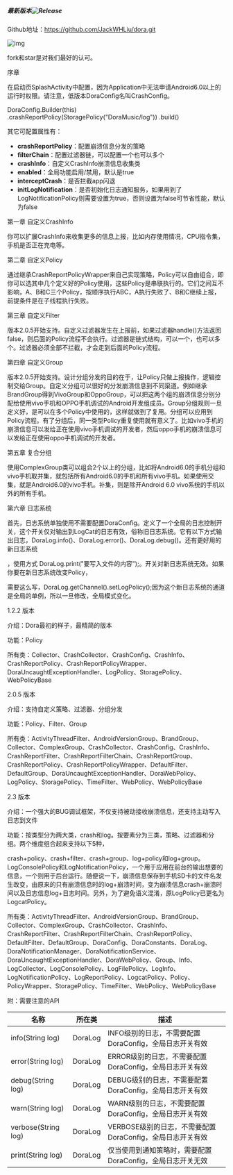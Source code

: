 ##### 最新版本![Release](https://jitpack.io/v/JackWHLiu/dora.svg) 

Github地址：https://github.com/JackWHLiu/dora.git

![img](http://doramusic.site/images/DoraDemo.gif)

fork和star是对我们最好的认可。

序章

在启动页SplashActivity中配置，因为Application中无法申请Android6.0以上的运行时权限。请注意，低版本DoraConfig名叫CrashConfig。

DoraConfig.Builder(this)
    .crashReportPolicy(StoragePolicy("DoraMusic/log"))
    .build()



其它可配置属性有：

- **crashReportPolicy**：配置崩溃信息分发的策略
- **filterChain**：配置过滤器链，可以配置一个也可以多个
- **crashInfo**：自定义CrashInfo崩溃信息收集类
- **enabled**：全局功能启用/禁用，默认是true
- **interceptCrash**：是否拦截app闪退
- **initLogNotification**：是否初始化日志通知服务，如果用到了LogNotificationPolicy则需要设置为true，否则设置为false可节省性能，默认为false




第一章 自定义CrashInfo

你可以扩展CrashInfo来收集更多的信息上报，比如内存使用情况，CPU指令集，手机是否正在充电等。



第二章 自定义Policy

通过继承CrashReportPolicyWrapper来自己实现策略，Policy可以自由组合，即你可以选其中几个定义好的Policy使用，这些Policy是串联执行的。它们之间互不影响，A、B和C三个Policy，按顺序执行ABC，A执行失败了、B和C继续上报，前提条件是在子线程执行失败。



第三章 自定义Filter

版本2.0.5开始支持。自定义过滤器发生在上报前，如果过滤器handle()方法返回false，则后面的Policy流程不会执行。过滤器是链式结构，可以一个，也可以多个。过滤器必须全部不拦截，才会走到后面的Policy流程。



第四章 自定义Group

版本2.0.5开始支持。设计分组分发的目的在于，让Policy只做上报操作，逻辑控制交给Group。自定义分组可以很好的分发崩溃信息到不同渠道。例如继承BrandGroup得到VivoGroup和OppoGroup，可以把这两个组的崩溃信息分别分配给使用vivo手机和OPPO手机调试的Android开发组成员。Group分组规则一旦定义好，是可以在多个Policy中使用的，这样就做到了复用。分组可以应用到Policy流程。有了分组后，同一类型Policy重复使用就有意义了。比如vivo手机的崩溃信息可以发给正在使用vivo手机调试的开发者，然后oppo手机的崩溃信息可以发给正在使用oppo手机调试的开发者。



第五章 复合分组

使用ComplexGroup类可以组合2个以上的分组，比如将Android6.0的手机分组和vivo手机取并集，就包括所有Android6.0的手机和所有vivo手机。如果使用交集，就是Android6.0的vivo手机。补集，则是除开Android 6.0 vivo系统的手机以外的所有手机。



第六章 日志系统

首先，日志系统单独使用不需要配置DoraConfig。定义了一个全局的日志控制开关，这个开关仅对输出到LogCat的日志有效，俗称旧日志系统。它有以下方式输出日志，DoraLog.info()、DoraLog.error()、DoraLog.debug()。还有更好用的新日志系统

，使用方式 DoraLog.print("要写入文件的内容");。开关对新日志系统无效。如果你要在新日志系统改变Policy，

需要这么写，DoraLog.getChannel().setLogPolicy();因为这个新日志系统的通道是全局的单例，所以一旦修改，全局模式变化。



1.2.2 版本

介绍：Dora最初的样子，最精简的版本

功能：Policy

所有类：Collector、CrashCollector、CrashConfig、CrashInfo、CrashReportPolicy、CrashReportPolicyWrapper、DoraUncaughtExceptionHandler、LogPolicy、StoragePolicy、WebPolicyBase



2.0.5 版本

介绍：支持自定义策略、过滤器、分组分发

功能：Policy、Filter、Group

所有类：ActivityThreadFilter、AndroidVersionGroup、BrandGroup、Collector、ComplexGroup、CrashCollector、CrashConfig、CrashInfo、CrashReportFilter、CrashReportFilterChain、CrashReportGroup、CrashReportPolicy、CrashReportPolicyWrapper、DefaultFilter、DefaultGroup、DoraUncaughtExceptionHandler、DoraWebPolicy、LogPolicy、StoragePolicy、TimeFilter、WebPolicy、WebPolicyBase



2.3 版本

介绍：一个强大的BUG调试框架，不仅支持被动接收崩溃信息，还支持主动写入日志到文件

功能：按类型分为两大类，crash和log。按要素分为三类，策略、过滤器和分组。两个维度组合起来支持以下5种，

crash+policy、crash+filter、crash+group、log+policy和log+group。LogConsolePolicy和LogNotificationPolicy，一个用于应用在前台的输出想要的信息，一个则用于后台运行。随便说一下，崩溃信息保存到手机SD卡的文件名发生改变，由原来的只有崩溃信息时的log+崩溃时间，变为崩溃信息crash+崩溃时间以及日志信息log+日志时间。另外，为了避免语义混淆，原LogPolicy已更名为LogcatPolicy。

所有类：ActivityThreadFilter、AndroidVersionGroup、BrandGroup、Collector、ComplexGroup、CrashCollector、CrashInfo、CrashReportFilter、CrashReportFilterChain、CrashReportPolicy、DefaultFilter、DefaultGroup、DoraConfig、DoraConstants、DoraLog、DoraNotificationManager、DoraNotificationService、DoraUncaughtExceptionHandler、DoraWebPolicy、Group、Info、LogCollector、LogConsolePolicy、LogFilePolicy、LogInfo、LogNotificationPolicy、LogReportPolicy、LogcatPolicy、Policy、PolicyWrapper、StoragePolicy、TimeFilter、WebPolicy、WebPolicyBase



附：需要注意的API


| 名称                | 所在类  | 描述                                                       |
| ------------------- | :-----: | ---------------------------------------------------------- |
| info(String log)    | DoraLog | INFO级别的日志，不需要配置DoraConfig，全局日志开关有效     |
| error(String log)   | DoraLog | ERROR级别的日志，不需要配置DoraConfig，全局日志开关有效    |
| debug(String log)   | DoraLog | DEBUG级别的日志，不需要配置DoraConfig，全局日志开关有效    |
| warn(String log)    | DoraLog | WARN级别的日志，不需要配置DoraConfig，全局日志开关有效     |
| verbose(String log) | DoraLog | VERBOSE级别的日志，不需要配置DoraConfig，全局日志开关有效  |
| print(String log)   | DoraLog | 仅当使用到通知策略时，需要配置DoraConfig，全局日志开关无效 |
